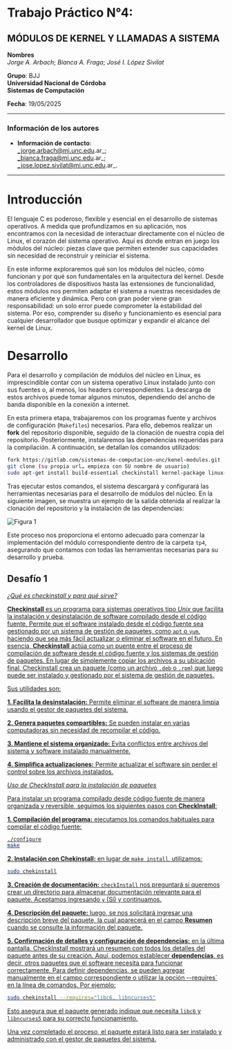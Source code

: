 # Trabajo Práctico N°4: 
## MÓDULOS DE KERNEL Y LLAMADAS A SISTEMA

**Nombres**  
_Jorge A. Arbach_; _Bianca A. Fraga_; _José I. López Sivilat_

**Grupo**: BJJ  
**Universidad Nacional de Córdoba**  
**Sistemas de Computación**

**Fecha**: 19/05/2025

---

### Información de los autores

- **Información de contacto**:  
  _jorge.arbach@mi.unc.edu.ar_;  
  _bianca.fraga@mi.unc.edu.ar_;  
  _jose.lopez.sivilat@mi.unc.edu.ar_.

---

# Introducción

El lenguaje C es poderoso, flexible y esencial en el desarrollo de sistemas operativos. A medida que profundizamos en su aplicación, nos encontramos con la necesidad de interactuar directamente con el núcleo de Linux, el corazón del sistema operativo. Aquí es donde entran en juego los módulos del núcleo: piezas clave que permiten extender sus capacidades sin necesidad de reconstruir y reiniciar el sistema.

En este informe exploraremos qué son los módulos del núcleo, cómo funcionan y por qué son fundamentales en la arquitectura del kernel. Desde los controladores de dispositivos hasta las extensiones de funcionalidad, estos módulos nos permiten adaptar el sistema a nuestras necesidades de manera eficiente y dinámica. Pero con gran poder viene gran responsabilidad: un solo error puede comprometer la estabilidad del sistema. Por eso, comprender su diseño y funcionamiento es esencial para cualquier desarrollador que busque optimizar y expandir el alcance del kernel de Linux.

# Desarrollo

Para el desarrollo y compilación de módulos del núcleo en Linux, es imprescindible contar con un sistema operativo Linux instalado junto con sus fuentes o, al menos, los headers correspondientes. La descarga de estos archivos puede tomar algunos minutos, dependiendo del ancho de banda disponible en la conexión a internet.

En esta primera etapa, trabajaremos con los programas fuente y archivos de configuración (`Makefiles`) necesarios. Para ello, debemos realizar un **fork** del repositorio disponible, seguido de la clonación de nuestra copia del repositorio. Posteriormente, instalaremos las dependencias requeridas para la compilación. A continuación, se detallan los comandos utilizados:

```bash
fork https://gitlab.com/sistemas-de-computacion-unc/kenel-modules.git 
git clone (su propia url… empieza con SU nombre de usuario)
sudo apt-get install build-essential checkinstall kernel-package linux-source
```
Tras ejecutar estos comandos, el sistema descargará y configurará las herramientas necesarias para el desarrollo de módulos del núcleo. En la siguiente imagen, se muestra un ejemplo de la salida obtenida al realizar la clonación del repositorio y la instalación de las dependencias:

![Figura 1](imagen/Figura1.jpeg)

Este proceso nos proporciona el entorno adecuado para comenzar la implementación del módulo correspondiente dentro de la carpeta `tp4`, asegurando que contamos con todas las herramientas necesarias para su desarrollo y prueba.

## Desafío 1

<u>_¿Qué es checkinstall y para qué sirve?_<u>

**Checkinstall** es un programa para sistemas operativos tipo _Unix_ que facilita la instalación y desinstalación de software compilado desde el código fuente. Permite que el software instalado desde el código fuente sea gestionado por un sistema de gestión de paquetes, como `apt` o `yum`, haciendo que sea más fácil actualizar o eliminar el software en el futuro. 
En esencia, **Checkinstall** actúa como un puente entre el proceso de compilación de software desde el código fuente y los sistemas de gestión de paquetes. En lugar de simplemente copiar los archivos a su ubicación final, Checkinstall crea un paquete (como un archivo `.deb` o `.rpm`) que luego puede ser instalado y gestionado por el sistema de gestión de paquetes. 

Sus utilidades son:

**1. Facilita la desinstalación:** Permite eliminar el software de manera limpia usando el gestor de paquetes del sistema.

**2. Genera paquetes compartibles:** Se pueden instalar en varias computadoras sin necesidad de recompilar el código.

**3. Mantiene el sistema organizado:** Evita conflictos entre archivos del sistema y software instalado manualmente.

**4. Simplifica actualizaciones:** Permite actualizar el software sin perder el control sobre los archivos instalados.

_Uso de CheckInstall para la instalación de paquetes_

Para instalar un programa compilado desde código fuente de manera organizada y reversible, seguimos los siguientes pasos con **CheckInstall**:

**1. Compilación del programa:** ejecutamos los comandos habituales para compilar el código fuente:

```bash
./configure
make
```
**2. Instalación con Chekinstall:** en lugar de `make install`, utilizamos:

```bash
sudo chekinstall
```

**3. Creación de documentación:** `checkInstall` nos preguntará si queremos crear un directorio para almacenar documentación relevante para el paquete. Aceptamos ingresando `y` (Sí) y continuamos.

**4. Descripción del paquete:** luego, se nos solicitará ingresar una descripción breve del paquete, la cual aparecerá en el campo **Resumen** cuando se consulte la información del paquete.

**5. Confirmación de detalles y configuración de dependencias:** en la última pantalla, CheckInstall mostrará un resumen con todos los detalles del paquete antes de su creación. Aquí, podemos establecer **dependencias**, es decir, otros paquetes que el software necesita para funcionar correctamente.
Para definir dependencias, se pueden agregar manualmente en el campo correspondiente o utilizar la opción  --requires` en la línea de comandos. Por ejemplo:

```bash
sudo chekinstall --requires="libc6, libncurses5"
```
Esto asegura que el paquete generado indique que necesita `libc6` y `libncurses5` para su correcto funcionamiento.

Una vez completado el proceso, el paquete estará listo para ser instalado y administrado con el gestor de paquetes del sistema.
